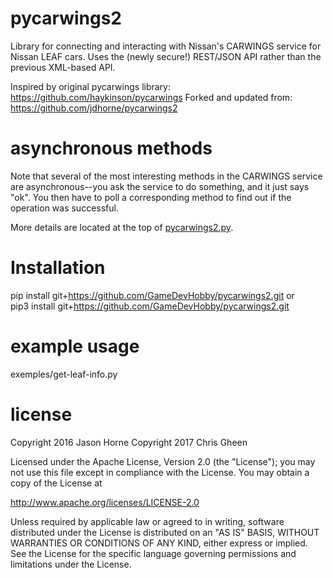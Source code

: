 # pycarwings2

Library for connecting and interacting with Nissan's CARWINGS service for Nissan LEAF cars.
Uses the (newly secure!) REST/JSON API rather than the previous XML-based API.

Inspired by original pycarwings library: https://github.com/haykinson/pycarwings
Forked and updated from: https://github.com/jdhorne/pycarwings2

# asynchronous methods

Note that several of the most interesting methods in the CARWINGS service are
asynchronous--you ask the service to do something, and it just says "ok". You then
have to poll a corresponding method to find out if the operation was successful.

More details are located at the top of [pycarwings2.py](https://github.com/GameDevHobby/pycarwings2/blob/master/pycarwings2/pycarwings2.py).
# Installation
pip install git+https://github.com/GameDevHobby/pycarwings2.git
  or  
pip3 install git+https://github.com/GameDevHobby/pycarwings2.git

# example usage

exemples/get-leaf-info.py

# license
Copyright 2016 Jason Horne
Copyright 2017 Chris Gheen

Licensed under the Apache License, Version 2.0 (the "License");
you may not use this file except in compliance with the License.
You may obtain a copy of the License at

http://www.apache.org/licenses/LICENSE-2.0

Unless required by applicable law or agreed to in writing, software
distributed under the License is distributed on an "AS IS" BASIS,
WITHOUT WARRANTIES OR CONDITIONS OF ANY KIND, either express or implied.
See the License for the specific language governing permissions and
limitations under the License.
